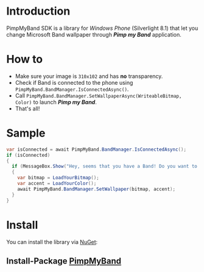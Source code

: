 Introduction
============
PimpMyBand SDK is a library for _Windows Phone_ (Silverlight 8.1) that let you change Microsoft Band wallpaper through **_Pimp my Band_** application.

How to
======

* Make sure your image is `310x102` and has **no** transparency.
* Check if Band is connected to the phone using `PimpMyBand.BandManager.IsConnectedAsync()`.
* Call `PimpMyBand.BandManager.SetWallpaperAsync(WriteableBitmap, Color)` to launch **_Pimp my Band_**.
* That's all!

Sample
======

```csharp
var isConnected = await PimpMyBand.BandManager.IsConnectedAsync();
if (isConnected)
{
  if (MessageBox.Show("Hey, seems that you have a Band! Do you want to set our wallpaper?", "MyApp", MessageBoxButton.OKCancel) == MessageBoxResult.OK)
  {
    var bitmap = LoadYourBitmap();
    var accent = LoadYourColor();
    await PimpMyBand.BandManager.SetWallpaper(bitmap, accent);
  }
}
```

Install
=======
You can install the library via [NuGet]:

Install-Package [PimpMyBand]
------------------------------

[NuGet]:http://nuget.org/
[PimpMyBand]:http://nuget.org/packages/PimpMyBand
